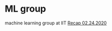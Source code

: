 # ML group
machine learning group at IIT 
[Recap 02.24.2020](https://github.com/mambon5/mlorg/edit/master/MLSpring2020meeting1.pdf)
